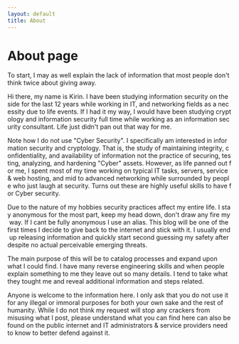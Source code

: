 ```yaml
---
layout: default
title: About
---
```

# About page

To start, I may as well explain the lack of information that most people don't think twice about giving away.

Hi there, my name is Kirin. I have been studying information security on the side for the last 12 years while working in IT, and networking fields as a necessity due to life events. If I had it my way, I would have been studying cryptology and information security full time while working as an information security consultant. Life just didn't pan out that way for me.

Note how I do not use "Cyber Security". I specifically am interested in information security and cryptology. That is, the study of maintaining integrity, confidentiality, and availability of information not the practice of securing, testing, analyzing, and hardening "Cyber" assets. However, as life panned out for me, I spent most of my time working on typical IT tasks, servers, service & web hosting, and mid to advanced networking while surrounded by people who just laugh at security. Turns out these are highly useful skills to have for Cyber security.

Due to the nature of my hobbies security practices affect my entire life. I stay anonymous for the most part, keep my head down, don't draw any fire my way. If I cant be fully anonymous I use an alias. This blog will be one of the first times I decide to give back to the internet and stick with it. I usually end up releasing information and quickly start second guessing my safety after despite no actual perceivable emerging threats.

The main purpose of this will be to catalog processes and expand upon what I could find. I have many reverse engineering skills and when people explain something to me they leave out so many details. I tend to take what they tought me and reveal additional information and steps related.

Anyone is welcome to the information here. I only ask that you do not use it for any illegal or immoral purposes for both your own sake and the rest of humanity. While I do not think my request will stop any crackers from misusing what I post, please understand what you can find here can also be found on the public internet and IT administrators & service providers need to know to better defend against it. 